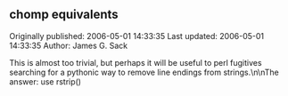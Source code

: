 ## chomp equivalents 
Originally published: 2006-05-01 14:33:35 
Last updated: 2006-05-01 14:33:35 
Author: James G. Sack 
 
This is almost too trivial, but perhaps it will be useful to perl fugitives searching for a pythonic way to remove line endings from strings.\n\nThe answer: use rstrip()